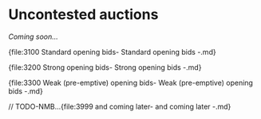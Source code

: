 # <a name="Uncontested_auctions"> Uncontested auctions

_Coming soon..._



{file:3100 Standard opening bids\- Standard opening bids -.md}

{file:3200 Strong opening bids\- Strong opening bids -.md}

{file:3300 Weak (pre-emptive) opening bids\- Weak (pre-emptive) opening bids -.md}

// TODO-NMB...{file:3999 and coming later\- and coming later -.md}
